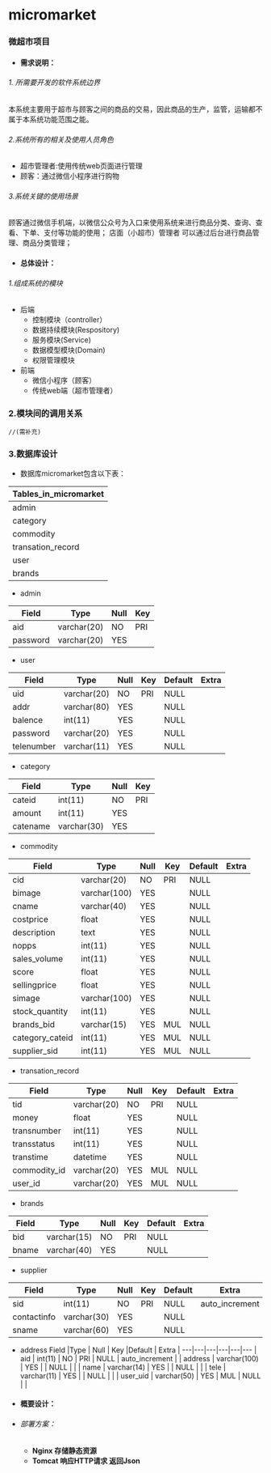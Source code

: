 # micromarket
### 微超市项目
* #### 需求说明：
###### 1.  所需要开发的软件系统边界
本系统主要用于超市与顾客之间的商品的交易，因此商品的生产，监管，运输都不属于本系统功能范围之能。
###### 2.系统所有的相关及使用人员角色
*  超市管理者:使用传统web页面进行管理
* 顾客：通过微信小程序进行购物
###### 3.系统关键的使用场景
 顾客通过微信手机端，以微信公众号为入口来使用系统来进行商品分类、查询、查看、下单、支付等功能的使用；﻿
店面（小超市）管理者 可以通过后台进行商品管理、商品分类管理；
* #### 总体设计：
###### 1.组成系统的模块
  * 后端
       * 控制模块（controller）
       * 数据持续模块(Respository)
       * 服务模块(Service)
      * 数据模型模块(Domain)
      * 权限管理模块
  * 前端
      * 微信小程序（顾客）
      * 传统web端（超市管理者）


### 2.模块间的调用关系
    //(需补充)
### 3.数据库设计

* 数据库micromarket包含以下表：

 Tables_in_micromarket | 
---|
| admin                 |
| category              |
| commodity             |
| transation_record     |
| user                  |
|brands                |

* admin

Field  |Type | Null | Key | 
---|---|---|---
| aid      | varchar(20) | NO   | PRI | 
| password | varchar(20) | YES  | | 

* user

Field  |Type | Null | Key |Default | Extra |
---|---|---|---|---|--- 
| uid        | varchar(20) | NO   | PRI | NULL    |       |
| addr       | varchar(80) | YES  |     | NULL    |       |
| balence    | int(11)     | YES  |     | NULL    |       |
| password   | varchar(20) | YES  |     | NULL    |       |
| telenumber | varchar(11) | YES  |     | NULL    |       |

* category

Field  |Type | Null | Key | 
---|---|---|---
| cateid   | int(11)     | NO   | PRI | 
| amount   | int(11)     | YES  |     | 
| catename | varchar(30) | YES  ||

* commodity

Field  |Type | Null | Key |Default | Extra |
---|---|---|---|---|---
| cid             | varchar(20)  | NO   | PRI | NULL    |       |
| bimage          | varchar(100) | YES  |     | NULL    |       |
| cname           | varchar(40)  | YES  |     | NULL    |       |
| costprice       | float        | YES  |     | NULL    |       |
| description     | text         | YES  |     | NULL    |       |
| nopps           | int(11)      | YES  |     | NULL    |       |
| sales_volume    | int(11)      | YES  |     | NULL    |       |
| score           | float        | YES  |     | NULL    |       |
| sellingprice    | float        | YES  |     | NULL    |       |
| simage          | varchar(100) | YES  |     | NULL    |       |
| stock_quantity  | int(11)      | YES  |     | NULL    |       |
| brands_bid      | varchar(15)  | YES  | MUL | NULL    |       |
| category_cateid | int(11)      | YES  | MUL | NULL    |       |
| supplier_sid    | int(11)      | YES  | MUL | NULL    |       |




* transation_record

Field  |Type | Null | Key |Default | Extra |
---|---|---|---|---|--- 
| tid          | varchar(20) | NO   | PRI | NULL    |       |
| money        | float       | YES  |     | NULL    |       |
| transnumber  | int(11)     | YES  |     | NULL    |       |
| transstatus  | int(11)     | YES  |     | NULL    |       |
| transtime    | datetime    | YES  |     | NULL    |       |
| commodity_id | varchar(20) | YES  | MUL | NULL    |       |
| user_id      | varchar(20) | YES  | MUL | NULL    |       |


* brands

Field  |Type | Null | Key |Default | Extra |
---|---|---|---|---|--- 
| bid   | varchar(15) | NO   | PRI | NULL    |       |
| bname | varchar(40) | YES  |     | NULL    |       |

* supplier

Field  |Type | Null | Key |Default | Extra |
---|---|---|---|---|--- 
| sid         | int(11)     | NO   | PRI | NULL    | auto_increment |
| contactinfo | varchar(30) | YES  |     | NULL    |                |
| sname       | varchar(60) | YES  |     | NULL    |                |
* address
Field  |Type | Null | Key |Default | Extra |
---|---|---|---|---|--- 
| aid      | int(11)      | NO   | PRI | NULL    | auto_increment |
| address  | varchar(100) | YES  |     | NULL    |                |
| name     | varchar(14)  | YES  |     | NULL    |                |
| tele     | varchar(11)  | YES  |     | NULL    |                |
| user_uid | varchar(50)  | YES  | MUL | NULL    |                |

* #### 概要设计：
* ###### 部署方案：
  * **Nginx 存储静态资源**
  * **Tomcat 响应HTTP请求 返回Json**
